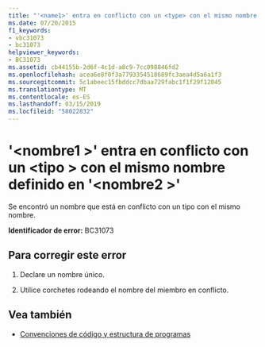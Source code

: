 ```yaml
---
title: "'<name1>' entra en conflicto con un <type> con el mismo nombre definido en '<name2>'"
ms.date: 07/20/2015
f1_keywords:
- vbc31073
- bc31073
helpviewer_keywords:
- BC31073
ms.assetid: cb44155b-2d6f-4c1d-a8c9-7cc098846fd2
ms.openlocfilehash: acea6e8f0f3a7793354518689fc3aea4d5a6a1f3
ms.sourcegitcommit: 5c1abeec15fbddcc7dbaa729fabc1f1f29f12045
ms.translationtype: MT
ms.contentlocale: es-ES
ms.lasthandoff: 03/15/2019
ms.locfileid: "58022832"
---
```

# <a name="name1-conflicts-with-a-type-by-the-same-name-defined-in-name2"></a>'\<nombre1 >' entra en conflicto con un \<tipo > con el mismo nombre definido en '\<nombre2 >'
Se encontró un nombre que está en conflicto con un tipo con el mismo nombre.  
  
 **Identificador de error:** BC31073  
  
## <a name="to-correct-this-error"></a>Para corregir este error  
  
1.  Declare un nombre único.  
  
2.  Utilice corchetes rodeando el nombre del miembro en conflicto.  
  
## <a name="see-also"></a>Vea también

- [Convenciones de código y estructura de programas](../../visual-basic/programming-guide/program-structure/program-structure-and-code-conventions.md)
